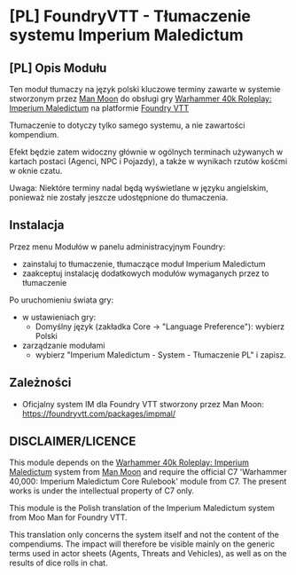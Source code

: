 # [PL] FoundryVTT - Tłumaczenie systemu Imperium Maledictum

## [PL] Opis Modułu
Ten moduł tłumaczy na język polski kluczowe terminy zawarte w systemie stworzonym przez [Man Moon](https://github.com/moo-man) do obsługi gry [Warhammer 40k Roleplay: Imperium Maledictum](https://cubicle7games.com/our-games/warhammer-40k-roleplay-imperium-maledictum) na platformie [Foundry VTT](https://foundryvtt.com/)

Tłumaczenie to dotyczy tylko samego systemu, a nie zawartości kompendium.

Efekt będzie zatem widoczny głównie w ogólnych terminach używanych w kartach postaci (Agenci, NPC i Pojazdy), a także w wynikach rzutów kośćmi w oknie czatu.

Uwaga: Niektóre terminy nadal będą wyświetlane w języku angielskim, ponieważ nie zostały jeszcze udostępnione do tłumaczenia.

## Instalacja
Przez menu Modułów w panelu administracyjnym Foundry:
- zainstaluj to tłumaczenie, tłumaczące moduł Imperium Maledictum
- zaakceptuj instalację dodatkowych modułów wymaganych przez to tłumaczenie

Po uruchomieniu świata gry:
- w ustawieniach gry:
  - Domyślny język (zakładka Core -> "Language Preference"): wybierz Polski
- zarządzanie modułami
  - wybierz "Imperium Maledictum - System - Tłumaczenie PL" i zapisz.

## Zależności
- Oficjalny system IM dla Foundry VTT stworzony przez Man Moon: https://foundryvtt.com/packages/impmal/

## DISCLAIMER/LICENCE
This module depends on the [Warhammer 40k Roleplay: Imperium Maledictum](https://foundryvtt.com/packages/impmal/) system from [Man Moon](https://github.com/moo-man) and require the official C7 'Warhammer 40,000: Imperium Maledictum Core Rulebook' module from C7. The present works is under the intellectual property of C7 only.

This module is the Polish translation of the Imperium Maledictum system from Moo Man for Foundry VTT.

This translation only concerns the system itself and not the content of the compendiums.
The impact will therefore be visible mainly on the generic terms used in actor sheets (Agents, Threats and Vehicles), as well as on the results of dice rolls in chat.
